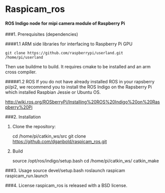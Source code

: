 
Raspicam_ros
=======
#### ROS Indigo node for mipi camera module of Raspberry Pi

###1. Prerequisites (dependencies)

####1.1 ARM side libraries for interfacing to Raspberry Pi GPU

	git clone https://github.com/raspberrypi/userland.git /home/pi/userland

Then use buildme to build. It requires cmake to be installed and an arm cross compiler.

#####1.2 ROS
If you do not have already installed ROS in your rapsberry pi/pi2, we recommend you to install the ROS Indigo on the Rapsberry Pi which installed Raspbian Jessie or Ubuntu OS.

http://wiki.ros.org/ROSberryPi/Installing%20ROS%20Indigo%20on%20Raspberry%20Pi

###2. Installation

1. Clone the repository:
	
	cd /home/pi/catkin_ws/src
	git clone https://github.com/dganbold/raspicam_ros.git

2. Build
	
	source /opt/ros/indigo/setup.bash
	cd /home/pi/catkin_ws/
	catkin_make

###3. Usage
	source devel/setup.bash
	roslaunch raspicam raspicam_run.launch

###4. License
raspicam_ros is released with a BSD license.
